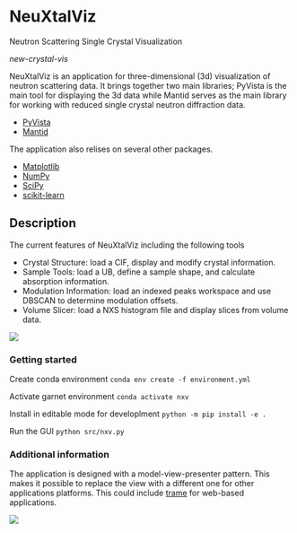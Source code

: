 # NeuXtalViz
Neutron Scattering Single Crystal Visualization

*new-crystal-vis*

NeuXtalViz is an application for three-dimensional (3d) visualization of neutron scattering data.
It brings together two main libraries; PyVista is the main tool for displaying the 3d data while Mantid serves as the main library for working with reduced single crystal neutron diffraction data.

- [PyVista](https://pyvista.org/)
- [Mantid](https://github.com/mantidproject/mantid/)

The application also relises on several other packages.

- [Matplotlib](https://matplotlib.org/)
- [NumPy](https://numpy.org/)
- [SciPy](https://scipy.org/)
- [scikit-learn](https://scikit-learn.org/stable/)

## Description

The current features of NeuXtalViz including the following tools

- Crystal Structure: load a CIF, display and modify crystal information.
- Sample Tools: load a UB, define a sample shape, and calculate absorption information.
- Modulation Information: load an indexed peaks workspace and use DBSCAN to determine modulation offsets.
- Volume Slicer: load a NXS histogram file and display slices from volume data.

[![](https://mermaid.ink/img/pako:eNp1Uk1vwjAM_StRTmGC_QAOkxCcJm2HlaFJaw8hcWlGmlT52ECI_z6nKR-qRA-26_ec2C8-UWEl0Dmttf0TDXeBrFelIfjxrmPsHeJX4Hqj_GRyTZPZ7IUId_SIsGX2pAguihAdjHiet50GVvSOLLbeui4oa0a0X6tjC2zTO1JoJcCNKK2VUfNUy96uIVlbqweij9ud411z64V8QK0MtGBCpghVfz89o63uhxiwYZIEKOORh7bKGEZ5mgb0gbEiuYsiYOTo_qV1DkTf3mdQWgUFPlPiFo9teajutBmKs0Ap3ew1stBWjy5YqbqOHnUSPARwyuwywRxS22irO1EfHTKICJIsDNdHr4YeO-D7dEzvq5H0mXL77-FgO4UFyQ0tpxChGfnhhjP2ivZOLjqlLbiWK4mbd0rpkoYGn6mkcwwl1DzqUNLSnJHKY7DF0Qg6x2eFKY2dxK5XiuMY7SUJUgXr3vIy9zt9_geLEe9f?type=png)](https://mermaid.live/edit#pako:eNp1Uk1vwjAM_StRTmGC_QAOkxCcJm2HlaFJaw8hcWlGmlT52ECI_z6nKR-qRA-26_ec2C8-UWEl0Dmttf0TDXeBrFelIfjxrmPsHeJX4Hqj_GRyTZPZ7IUId_SIsGX2pAguihAdjHiet50GVvSOLLbeui4oa0a0X6tjC2zTO1JoJcCNKK2VUfNUy96uIVlbqweij9ud411z64V8QK0MtGBCpghVfz89o63uhxiwYZIEKOORh7bKGEZ5mgb0gbEiuYsiYOTo_qV1DkTf3mdQWgUFPlPiFo9teajutBmKs0Ap3ew1stBWjy5YqbqOHnUSPARwyuwywRxS22irO1EfHTKICJIsDNdHr4YeO-D7dEzvq5H0mXL77-FgO4UFyQ0tpxChGfnhhjP2ivZOLjqlLbiWK4mbd0rpkoYGn6mkcwwl1DzqUNLSnJHKY7DF0Qg6x2eFKY2dxK5XiuMY7SUJUgXr3vIy9zt9_geLEe9f)

### Getting started

Create conda environment
`conda env create -f environment.yml`

Activate garnet environment
`conda activate nxv`

Install in editable mode for developlment
`python -m pip install -e .`

Run the GUI
`python src/nxv.py`

### Additional information

The application is designed with a model-view-presenter pattern. This makes it possible to replace the view with a different one for other applications platforms. 
This could include [trame](https://kitware.github.io/trame/) for web-based applications.

[![](https://mermaid.ink/img/pako:eNptUM0KgzAMfpWSk4Ied5Gx044T3AY79RJsnIW2So0TEd999WcXWQ4h-f4ImaBsFEEGlWmGskbP4vaQToRqPXXkmHwUFb8xjg-cOKfpRdiQYaJ86btgRXYSHWv11_fRNESv0HbXsm9MMd75dATZoyVIwJK3qFW4elokErgmSxKyMCqqsDcsQbo5SLHn5jm6EjL2PSXQtwqZrhrfIQuyCk0XUFKaG59vn1gfMn8BnIFa3w?type=png)](https://mermaid.live/edit#pako:eNptUM0KgzAMfpWSk4Ied5Gx044T3AY79RJsnIW2So0TEd999WcXWQ4h-f4ImaBsFEEGlWmGskbP4vaQToRqPXXkmHwUFb8xjg-cOKfpRdiQYaJ86btgRXYSHWv11_fRNESv0HbXsm9MMd75dATZoyVIwJK3qFW4elokErgmSxKyMCqqsDcsQbo5SLHn5jm6EjL2PSXQtwqZrhrfIQuyCk0XUFKaG59vn1gfMn8BnIFa3w)
